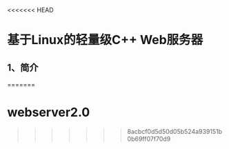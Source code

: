 <<<<<<< HEAD
# 基于Linux的轻量级C++ Web服务器

## 1、简介

=======
# webserver2.0
>>>>>>> 8acbcf0d5d50d05b524a939151b0b69ff07f70d9
